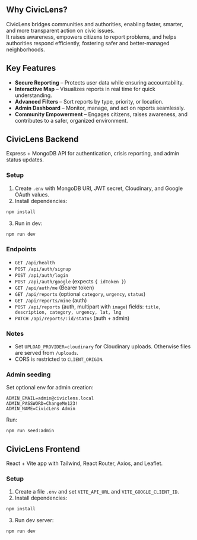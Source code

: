 ## Why CivicLens?  
CivicLens bridges communities and authorities, enabling faster, smarter, and more transparent action on civic issues.  
It raises awareness, empowers citizens to report problems, and helps authorities respond efficiently, fostering safer and better-managed neighborhoods.  

## Key Features  
- **Secure Reporting** – Protects user data while ensuring accountability.  
- **Interactive Map** – Visualizes reports in real time for quick understanding.  
- **Advanced Filters** – Sort reports by type, priority, or location.  
- **Admin Dashboard** – Monitor, manage, and act on reports seamlessly.  
- **Community Empowerment** – Engages citizens, raises awareness, and contributes to a safer, organized environment.  


## CivicLens Backend

Express + MongoDB API for authentication, crisis reporting, and admin status updates.

### Setup

1. Create `.env` with MongoDB URI, JWT secret, Cloudinary, and Google OAuth values.
2. Install dependencies:
```bash
npm install
```
3. Run in dev:
```bash
npm run dev
```

### Endpoints

- `GET /api/health`
- `POST /api/auth/signup`
- `POST /api/auth/login`
- `POST /api/auth/google` (expects `{ idToken }`)
- `GET /api/auth/me` (Bearer token)
- `GET /api/reports` (optional `category`, `urgency`, `status`)
- `GET /api/reports/mine` (auth)
- `POST /api/reports` (auth, multipart with `image`) fields: `title, description, category, urgency, lat, lng`
- `PATCH /api/reports/:id/status` (auth + admin)

### Notes

- Set `UPLOAD_PROVIDER=cloudinary` for Cloudinary uploads. Otherwise files are served from `/uploads`.
- CORS is restricted to `CLIENT_ORIGIN`.

### Admin seeding

Set optional env for admin creation:

```
ADMIN_EMAIL=admin@civiclens.local
ADMIN_PASSWORD=ChangeMe123!
ADMIN_NAME=CivicLens Admin
```

Run:

```
npm run seed:admin
```


## CivicLens Frontend

React + Vite app with Tailwind, React Router, Axios, and Leaflet.

### Setup

1. Create a file `.env` and set `VITE_API_URL` and `VITE_GOOGLE_CLIENT_ID`.
2. Install dependencies:
```bash
npm install
```
3. Run dev server:
```bash
npm run dev
```




